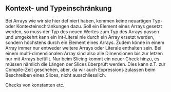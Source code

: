 
## Kontext- und Typeinschränkung

Bei Arrays wie wir sie hier definiert haben, kommen keine neuartigen Typ- oder Kontexteinschränkungen dazu. Soll ein Element eines Arrays gesetzt werden, so muss der Typ des neuen Wertes zum Typ des Arrays passen und umgekehrt kann ein int-Literal nie durch ein Array ersetzt werden, sondern höchstens durch ein Element eines Arrays. Zudem könne in einem Array immer nur entweder weitere Arrays oder Literale enthalten sein. Bei einem multi-dimensionalen Array sind also alle Dimensionen bis zur letzen nur mit Arrays befüllt.
Nur beim Slicing kommt ein neuer Check hinzu, es müssen nämlich die Längen der Slices überprüft werden. Dies kann z.T. zur Compile-Zeit geschehen, aber, da wir auch Expressions zulassen beim Beschreiben eines Slices, nicht ausschliesslich.

Checks von konstanten etc.
